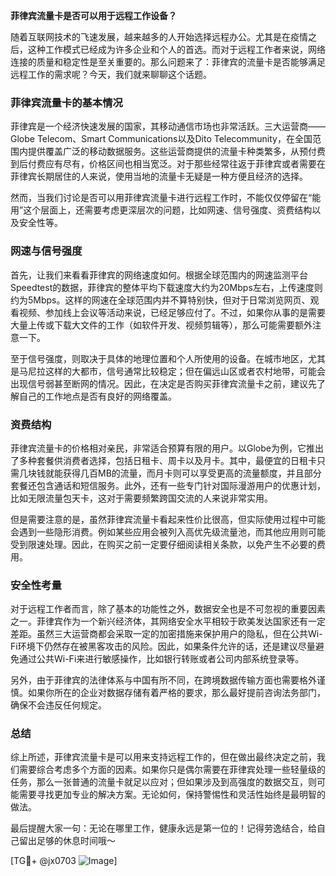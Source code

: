 **菲律宾流量卡是否可以用于远程工作设备？**

随着互联网技术的飞速发展，越来越多的人开始选择远程办公。尤其是在疫情之后，这种工作模式已经成为许多企业和个人的首选。而对于远程工作者来说，网络连接的质量和稳定性是至关重要的。那么问题来了：菲律宾的流量卡是否能够满足远程工作的需求呢？今天，我们就来聊聊这个话题。

### 菲律宾流量卡的基本情况

菲律宾是一个经济快速发展的国家，其移动通信市场也非常活跃。三大运营商——Globe Telecom、Smart Communications以及Dito Telecommunity，在全国范围内提供覆盖广泛的移动数据服务。这些运营商提供的流量卡种类繁多，从预付费到后付费应有尽有，价格区间也相当宽泛。对于那些经常往返于菲律宾或者需要在菲律宾长期居住的人来说，使用当地的流量卡无疑是一种方便且经济的选择。

然而，当我们讨论是否可以用菲律宾流量卡进行远程工作时，不能仅仅停留在“能用”这个层面上，还需要考虑更深层次的问题，比如网速、信号强度、资费结构以及安全性等。

### 网速与信号强度

首先，让我们来看看菲律宾的网络速度如何。根据全球范围内的网速监测平台Speedtest的数据，菲律宾的整体平均下载速度大约为20Mbps左右，上传速度则约为5Mbps。这样的网速在全球范围内并不算特别快，但对于日常浏览网页、观看视频、参加线上会议等活动来说，已经足够应付了。不过，如果你从事的是需要大量上传或下载大文件的工作（如软件开发、视频剪辑等），那么可能需要额外注意一下。

至于信号强度，则取决于具体的地理位置和个人所使用的设备。在城市地区，尤其是马尼拉这样的大都市，信号通常比较稳定；但在偏远山区或者农村地带，可能会出现信号弱甚至断网的情况。因此，在决定是否购买菲律宾流量卡之前，建议先了解自己的工作地点是否有良好的网络覆盖。

### 资费结构

菲律宾流量卡的价格相对亲民，非常适合预算有限的用户。以Globe为例，它推出了多种套餐供消费者选择，包括日租卡、周卡以及月卡。其中，最便宜的日租卡只需几块钱就能获得几百MB的流量，而月卡则可以享受更高的流量额度，并且部分套餐还包含通话和短信服务。此外，还有一些专门针对国际漫游用户的优惠计划，比如无限流量包天卡，这对于需要频繁跨国交流的人来说非常实用。

但是需要注意的是，虽然菲律宾流量卡看起来性价比很高，但实际使用过程中可能会遇到一些隐形消费。例如某些应用会被列入高优先级流量池，而其他应用则可能受到限速处理。因此，在购买之前一定要仔细阅读相关条款，以免产生不必要的费用。

### 安全性考量

对于远程工作者而言，除了基本的功能性之外，数据安全也是不可忽视的重要因素之一。菲律宾作为一个新兴经济体，其网络安全水平相较于欧美发达国家还有一定差距。虽然三大运营商都会采取一定的加密措施来保护用户的隐私，但在公共Wi-Fi环境下仍然存在被黑客攻击的风险。因此，如果条件允许的话，还是建议尽量避免通过公共Wi-Fi来进行敏感操作，比如银行转账或者公司内部系统登录等。

另外，由于菲律宾的法律体系与中国有所不同，在跨境数据传输方面也需要格外谨慎。如果你所在的企业对数据存储有着严格的要求，那么最好提前咨询法务部门，确保不会违反任何规定。

### 总结

综上所述，菲律宾流量卡是可以用来支持远程工作的，但在做出最终决定之前，我们需要综合考虑多个方面的因素。如果你只是偶尔需要在菲律宾处理一些轻量级的任务，那么一张普通的流量卡就足以应对；但如果涉及到高强度的数据交互，则可能需要寻找更加专业的解决方案。无论如何，保持警惕性和灵活性始终是最明智的做法。

最后提醒大家一句：无论在哪里工作，健康永远是第一位的！记得劳逸结合，给自己留出足够的休息时间哦～

[TG💪+ @jx0703 ![Image](https://github.com/user-attachments/assets/dbca1d08-cadb-493c-b0ec-ad6f7a83f270)]